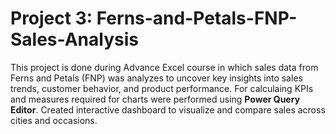 # Project 3: Ferns-and-Petals-FNP-Sales-Analysis

This project is done during Advance Excel course in which sales data from Ferns and Petals (FNP) was analyzes to uncover key insights into sales trends, customer behavior, and product performance. For calculaing KPIs and measures required for charts were performed using **Power Query Editor**. 
Created interactive dashboard to visualize and compare sales across cities and occasions.
